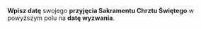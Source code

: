 **Wpisz datę** swojego **przyjęcia Sakramentu Chrztu Świętego** w powyższym polu na **datę wyzwania**.
